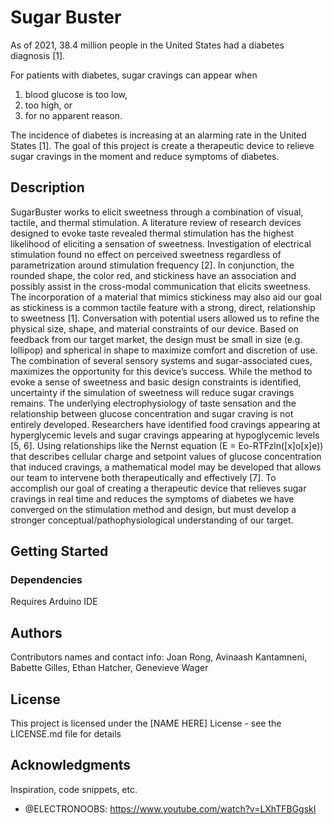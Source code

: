 # Sugar Buster

As of 2021, 38.4 million people in the United States had a diabetes diagnosis [1]. 

For patients with diabetes, sugar cravings can appear when 
1) blood glucose is too low,
2) too high, or 
3) for no apparent reason. 

The incidence of diabetes is increasing at an alarming rate in the United States [1]. The goal of this project is create a therapeutic device to relieve sugar cravings in the moment and reduce symptoms of diabetes. 


## Description

SugarBuster works to elicit sweetness through a combination of visual, tactile, and thermal stimulation. A literature review of research devices designed to evoke taste revealed thermal stimulation has the highest likelihood of eliciting a sensation of sweetness. Investigation of electrical stimulation found no effect on perceived sweetness regardless of parametrization around stimulation frequency [2]. In conjunction, the rounded shape, the color red, and stickiness have an association and possibly assist in the cross-modal communication that elicits sweetness. The incorporation of a material that mimics stickiness may also aid our goal as stickiness is a common tactile feature with a strong, direct, relationship to sweetness [1]. Conversation with potential users allowed us to refine the physical size, shape, and material constraints of our device. Based on feedback from our target market, the design must be small in size (e.g. lollipop) and spherical in shape to maximize comfort and discretion of use. The combination of several sensory systems and sugar-associated cues, maximizes the opportunity for this device’s success. 
While the method to evoke a sense of sweetness and basic design constraints is identified, uncertainty if the simulation of sweetness will reduce sugar cravings remains. The underlying electrophysiology of taste sensation and the relationship between glucose concentration and sugar craving is not entirely developed. Researchers have identified food cravings appearing at hyperglycemic levels and sugar cravings appearing at hypoglycemic levels [5, 6]. Using relationships like the Nernst equation (E = Eo-RTFzln([x]o[x]e)) that describes cellular charge and setpoint values of glucose concentration that induced cravings, a mathematical model may be developed that allows our team to intervene both therapeutically and effectively [7]. To accomplish our goal of creating a therapeutic device that relieves sugar cravings in real time and reduces the symptoms of diabetes we have converged on the stimulation method and design, but must develop a stronger conceptual/pathophysiological understanding of our target. 

## Getting Started

### Dependencies

Requires Arduino IDE

## Authors

Contributors names and contact info: Joan Rong, Avinaash Kantamneni, 
Babette Gilles, Ethan Hatcher, Genevieve Wager

## License

This project is licensed under the [NAME HERE] License - see the LICENSE.md file for details

## Acknowledgments

Inspiration, code snippets, etc.
* @ELECTRONOOBS: https://www.youtube.com/watch?v=LXhTFBGgskI

